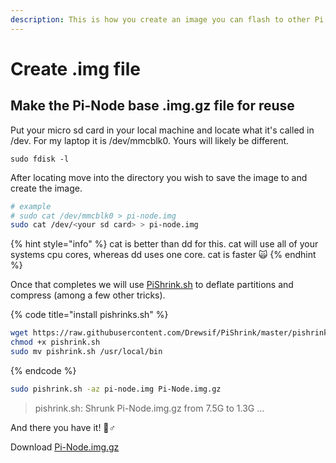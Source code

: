 ```yaml
---
description: This is how you create an image you can flash to other Pi's
---
```


# Create .img file

## Make the Pi-Node base .img.gz file for reuse

Put your micro sd card in your local machine and locate what it's called in /dev. For my laptop it is /dev/mmcblk0. Yours will likely be different.

```text
sudo fdisk -l
```

After locating move into the directory you wish to save the image to and create the image.

```bash
# example
# sudo cat /dev/mmcblk0 > pi-node.img
sudo cat /dev/<your sd card> > pi-node.img
```

{% hint style="info" %}
cat is better than dd for this. cat will use all of your systems cpu cores, whereas dd uses one core. cat is faster 🙀 
{% endhint %}

Once that completes we will use [PiShrink.sh](https://github.com/Drewsif/PiShrink) to deflate partitions and compress \(among a few other tricks\).

{% code title="install pishrinks.sh" %}
```bash
wget https://raw.githubusercontent.com/Drewsif/PiShrink/master/pishrink.sh
chmod +x pishrink.sh
sudo mv pishrink.sh /usr/local/bin
```
{% endcode %}

```bash
sudo pishrink.sh -az pi-node.img Pi-Node.img.gz
```

> pishrink.sh: Shrunk Pi-Node.img.gz from 7.5G to 1.3G ...

And there you have it! 🧙♂ 

Download [Pi-Node.img.gz](https://db.adamantium.online/Pi-Node.img.gz)

